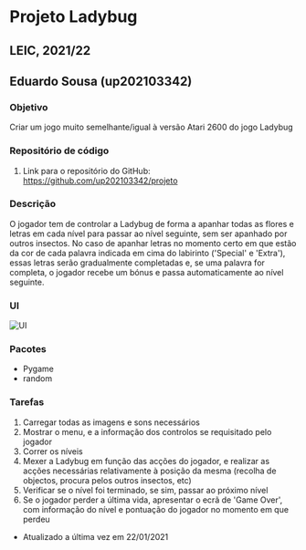 # Projeto Ladybug
## LEIC, 2021/22
## Eduardo Sousa (up202103342)

### Objetivo

Criar um jogo muito semelhante/igual à versão Atari 2600 do jogo Ladybug

### Repositório de código

1) Link para o repositório do GitHub: https://github.com/up202103342/projeto

### Descrição

O jogador tem de controlar a Ladybug de forma a apanhar todas as flores e letras em cada nível para passar ao nível seguinte, sem ser apanhado por outros insectos.
No caso de apanhar letras no momento certo em que estão da cor de cada palavra indicada em cima do labirinto ('Special' e 'Extra'), essas letras serão gradualmente completadas e, se uma palavra for completa, o jogador recebe um bónus e passa automaticamente ao nível seguinte.

### UI

![UI](ui.png)

### Pacotes

- Pygame
- random

### Tarefas

1. Carregar todas as imagens e sons necessários
2. Mostrar o menu, e a informação dos controlos se requisitado pelo jogador
3. Correr os níveis
4. Mexer a Ladybug em função das acções do jogador, e realizar as acções necessárias relativamente à posição da mesma (recolha de objectos, procura pelos outros insectos, etc)
5. Verificar se o nível foi terminado, se sim, passar ao próximo nível
6. Se o jogador perder a última vida, apresentar o ecrã de 'Game Over', com informação do nível e pontuação do jogador no momento em que perdeu

- Atualizado a última vez em 22/01/2021
